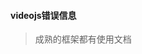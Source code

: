 #### videojs错误信息

[errordisplay]: https://docs.videojs.com/errordisplay	"Class:ErrorDisplay"

> 成熟的框架都有使用文档

